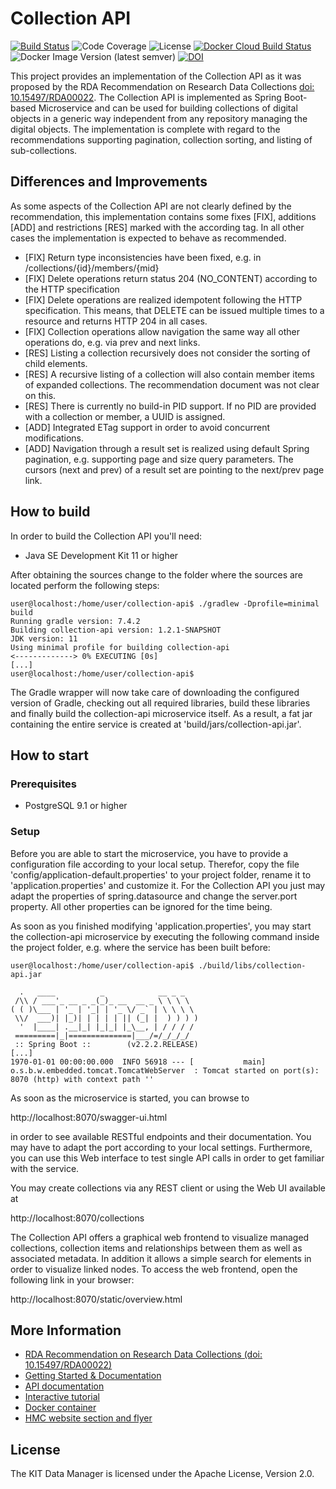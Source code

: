 # Collection API

[![Build Status](https://github.com/kit-data-manager/collection-api/actions/workflows/gradle.yml/badge.svg)](https://github.com/kit-data-manager/collection-api/actions/workflows/gradle.yml)
![Code Coverage](https://img.shields.io/coveralls/github/kit-data-manager/collection-api.svg)
![License](https://img.shields.io/github/license/kit-data-manager/collection-api.svg)
[![Docker Cloud Build Status](https://img.shields.io/docker/cloud/build/kitdm/collection-api)](https://hub.docker.com/r/kitdm/collection-api/tags)
![Docker Image Version (latest semver)](https://img.shields.io/docker/v/kitdm/collection-api)
[![DOI](https://zenodo.org/badge/DOI/10.5281/zenodo.7821303.svg)](https://doi.org/10.5281/zenodo.7821303)

This project provides an implementation of the Collection API as it was proposed by the RDA Recommendation on Research Data Collections [doi: 10.15497/RDA00022](https://zenodo.org/record/2428145#.XTbIMZMzbbA). 
The Collection API is implemented as Spring Boot-based Microservice and can be used for building collections of digital objects in a generic way independent
from any repository managing the digital objects. The implementation is complete with regard to the recommendations supporting pagination, collection sorting, and listing of sub-collections.

## Differences and Improvements

As some aspects of the Collection API are not clearly defined by the recommendation, this implementation contains some fixes [FIX], additions [ADD] and 
restrictions [RES]
marked with the according tag. In all other cases the implementation is expected to behave as recommended.

* [FIX] Return type inconsistencies have been fixed, e.g. in /collections/{id}/members/{mid}
* [FIX] Delete operations return status 204 (NO_CONTENT) according to the HTTP specification
* [FIX] Delete operations are realized idempotent following the HTTP specification. This means, that DELETE can be issued multiple times to a resource and returns HTTP 204 in all cases.
* [FIX] Collection operations allow navigation the same way all other operations do, e.g. via prev and next links.
* [RES] Listing a collection recursively does not consider the sorting of child elements.
* [RES] A recursive listing of a collection will also contain member items of expanded collections. The recommendation document was not clear on this.
* [RES] There is currently no build-in PID support. If no PID are provided with a collection or member, a UUID is assigned.
* [ADD] Integrated ETag support in order to avoid concurrent modifications.
* [ADD] Navigation through a result set is realized using default Spring pagination, e.g. supporting page and size query parameters. The cursors (next and prev) of a result set are pointing to the next/prev page link.

## How to build

In order to build the Collection API you'll need:

* Java SE Development Kit 11 or higher

After obtaining the sources change to the folder where the sources are located perform the following steps:

```
user@localhost:/home/user/collection-api$ ./gradlew -Dprofile=minimal build
Running gradle version: 7.4.2
Building collection-api version: 1.2.1-SNAPSHOT
JDK version: 11
Using minimal profile for building collection-api
<-------------> 0% EXECUTING [0s]
[...]
user@localhost:/home/user/collection-api$
```

The Gradle wrapper will now take care of downloading the configured version of Gradle, checking out all required libraries, build these
libraries and finally build the collection-api microservice itself. As a result, a fat jar containing the entire service is created at 'build/jars/collection-api.jar'.

## How to start

### Prerequisites

* PostgreSQL 9.1 or higher

### Setup
Before you are able to start the microservice, you have to provide a configuration file according to your local setup. 
Therefor, copy the file 'config/application-default.properties' to your project folder, rename it to 'application.properties' and customize it. For the Collection API you just may adapt the properties of spring.datasource and change the server.port property. All other properties can be ignored for the time being.

As soon as you finished modifying 'application.properties', you may start the collection-api microservice by executing the following command inside the project folder, 
e.g. where the service has been built before:

```
user@localhost:/home/user/collection-api$ ./build/libs/collection-api.jar

  .   ____          _            __ _ _
 /\\ / ___'_ __ _ _(_)_ __  __ _ \ \ \ \
( ( )\___ | '_ | '_| | '_ \/ _` | \ \ \ \
 \\/  ___)| |_)| | | | | || (_| |  ) ) ) )
  '  |____| .__|_| |_|_| |_\__, | / / / /
 =========|_|==============|___/=/_/_/_/
 :: Spring Boot ::        (v2.2.2.RELEASE)
[...]
1970-01-01 00:00:00.000  INFO 56918 --- [           main] o.s.b.w.embedded.tomcat.TomcatWebServer  : Tomcat started on port(s): 8070 (http) with context path ''

```

As soon as the microservice is started, you can browse to 

http://localhost:8070/swagger-ui.html

in order to see available RESTful endpoints and their documentation. You may have to adapt the port according to your local settings.
Furthermore, you can use this Web interface to test single API calls in order to get familiar with the service. 

You may create collections via any REST client or using the Web UI available at 

http://localhost:8070/collections

The Collection API offers a graphical web frontend to visualize managed collections, collection items and relationships between them as well as associated metadata. 
In addition it allows a simple search for elements in order to visualize linked nodes. To access the web frontend, open the following link in your browser:

http://localhost:8070/static/overview.html


## More Information

* [RDA Recommendation on Research Data Collections (doi: 10.15497/RDA00022)](https://zenodo.org/record/2428145#.XTbIMZMzbbA)
* [Getting Started & Documentation](https://kit-data-manager.github.io/webpage/collection-registry/index.html)
* [API documentation](https://kit-data-manager.github.io/webpage/collection-registry/documentation/api-docs.html)
* [Interactive tutorial](https://killercoda.com/0d38ffbe-8e9d-494b-b04a-fddaae6537fa/scenario/collection-api)
* [Docker container](https://hub.docker.com/r/kitdm/collection-api)
* [HMC website section and flyer](https://helmholtz-metadaten.de/de/fair-data-commons/collection-registry)

## License

The KIT Data Manager is licensed under the Apache License, Version 2.0.
